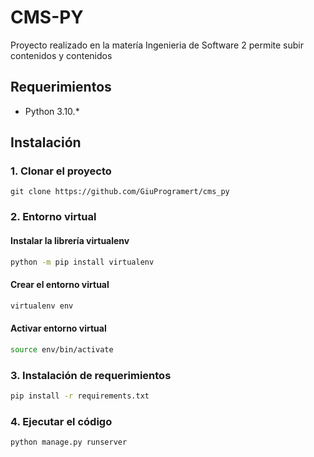 # CMS-PY

Proyecto realizado en la matería Ingenieria de Software 2 permite subir contenidos y contenidos

## Requerimientos
- Python 3.10.*

## Instalación

### 1. Clonar el proyecto
```
git clone https://github.com/GiuProgramert/cms_py
```

### 2. Entorno virtual

#### Instalar la librería virtualenv

```bash
python -m pip install virtualenv
```

#### Crear el entorno virtual
```bash
virtualenv env
```

#### Activar entorno virtual
```bash
source env/bin/activate
```

### 3. Instalación de requerimientos
```bash
pip install -r requirements.txt
```

### 4. Ejecutar el código
```bash
python manage.py runserver
```